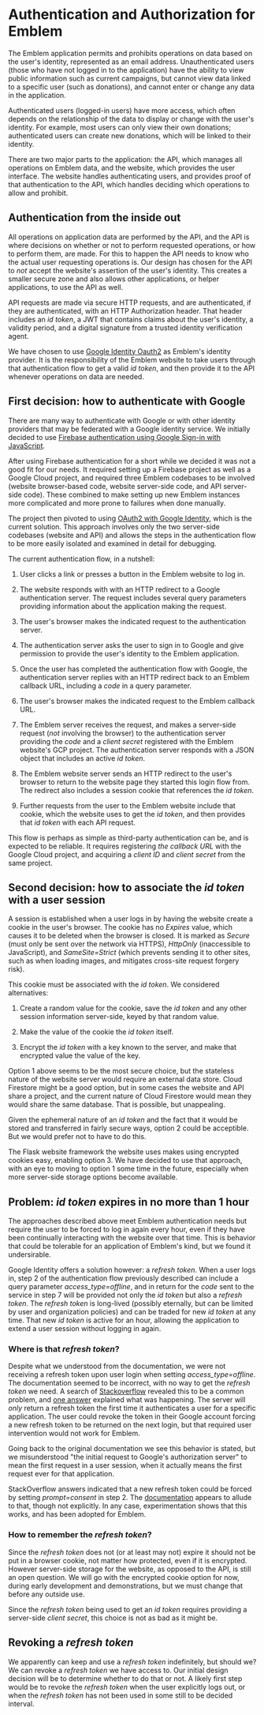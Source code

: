 # Authentication and Authorization for Emblem

The Emblem application permits and prohibits operations on data based
on the user's identity, represented as an email address. Unauthenticated users
(those who have not logged in to the application) have the ability to view
public information such as current campaigns, but cannot view data linked to
a specific user (such as donations), and cannot enter or change any data in
the application.

Authenticated users (logged-in users) have more access, which often depends on
the relationship of the data to display or change with the user's identity. For
example, most users can only view their own donations; authenticated users can
create new donations, which will be linked to their identity.

There are two major parts to the application: the API, which manages all
operations on Emblem data, and the website, which provides the user interface.
The website handles authenticating users, and provides proof of that
authentication to the API, which handles deciding which operations to allow
and prohibit.

## Authentication from the inside out

All operations on application data are performed by the API, and the API
is where decisions on whether or not to perform requested operations, or how
to perform them, are made. For this to happen the API needs to know who the
actual user requesting operations is. Our design has chosen for the API to *not* accept
the website's assertion of the user's identity. This creates a smaller secure
zone and also allows other applications, or helper applications, to use the
API as well.

API requests are made via secure HTTP requests, and are authenticated, if they
are authenticated, with an HTTP Authorization header. That header includes
an *id token*, a JWT that contains claims about the user's identity, a validity
period, and a digital signature from a trusted identity verification agent.

We have chosen to use [Google Identity Oauth2](https://developers.google.com/identity/protocols/oauth2/web-server)
as Emblem's identity provider. It is the responsibility of the Emblem website
to take users through that authentication flow to get a valid _id token_,
and then provide it to the API whenever operations on data are needed.

## First decision: how to authenticate with Google

There are many way to authenticate with Google or with other identity providers
that may be federated with a Google identity service. We initially decided to
use [Firebase authentication using Google Sign-in with
JavaScript](https://firebase.google.com/docs/auth/web/google-signin).

After using Firebase authentication for a short while we decided it was not
a good fit for our needs. It required setting up a Firebase project as well
as a Google Cloud project, and required three Emblem codebases to be involved
(website browser-based code, website server-side code, and API server-side code).
These combined to make setting up new Emblem instances more complicated and
more prone to failures when done manually.

The project then pivoted to using [OAuth2 with Google
Identity](https://developers.google.com/identity/protocols/oauth2/web-server),
which is the current solution. This approach involves only the two server-side
codebases (website and API) and allows the steps in the authentication flow to be
more easily isolated and examined in detail for debugging.

The current authentication flow, in a nutshell:

1. User clicks a link or presses a button in the Emblem website to log in.

1. The website responds with with an HTTP redirect to a Google authentication
server. The request includes several query parameters providing information
about the application making the request.

1. The user's browser makes the indicated request to the authentication server.

1. The authentication server asks the user to sign in to Google and give
permission to provide the user's identity to the Emblem application.

1. Once the user has completed the authentication flow with Google, the
authentication server replies with an HTTP redirect back to an Emblem callback
URL, including a *code* in a query parameter.

1. The user's browser makes the indicated request to the Emblem callback URL.

1. The Emblem server receives the request, and makes a server-side request
(*not* involving the browser) to the authentication server providing the *code*
and a *client secret* registered with the Emblem website's GCP project. The authentication
server responds with a JSON object that includes an active *id token*.

1. The Emblem website server sends an HTTP redirect to the user's browser to
return to the website page they started this login flow from. The redirect
also includes a session cookie that references the *id token*.

1. Further requests from the user to the Emblem website include that cookie,
which the website uses to get the *id token*, and then provides that *id token*
with each API request.

This flow is perhaps as simple as third-party authentication can be, and is
expected to be reliable. It requires registering *the callback URL* with
the Google Cloud project, and acquiring a *client ID* and *client secret* from
the same project.

## Second decision: how to associate the *id token* with a user session

A session is established when a user logs in by having the website create a
cookie in the user's browser. The cookie has no *Expires* value, which causes
it to be deleted when the browser is closed. It is marked as *Secure* (must
only be sent over the network via HTTPS), *HttpOnly* (inaccessible to
JavaScript), and *SameSite=Strict* (which prevents sending it to other sites,
such as when loading images, and mitigates cross-site request forgery
risk).

This cookie must be associated with the *id token*. We considered alternatives:

1. Create a random value for the cookie, save the *id token* and any other
session information server-side, keyed by that random value.

1. Make the value of the cookie the *id token* itself.

1. Encrypt the *id token* with a key known to the server, and make that
encrypted value the value of the key.

Option 1 above seems to be the most secure choice, but the stateless nature of
the website server would require an external data store. Cloud Firestore might
be a good option, but in some cases the website and API share a project, and
the current nature of Cloud Firestore would mean they would share the same
database. That is possible, but unappealing.

Given the ephemeral nature of an *id token* and the fact that it would be
stored and transferred in fairly secure ways, option 2 could be acceptible. But
we would prefer not to have to do this.

The Flask website framework the website uses makes using encrypted cookies
easy, enabling option 3. We have decided to use that approach, with an eye to
moving to option 1 some time in the future, especially when more server-side
storage options become available.

## Problem: *id token* expires in no more than 1 hour

The approaches described above meet Emblem authentication needs but require
the user to be forced to log in again every hour, even if they have been continually
interacting with the website over that time. This is behavior that could be
tolerable for an application of Emblem's kind, but we found it undersirable.

Google Identity offers a solution however: a *refresh token*. When a user
logs in, step 2 of the authentication flow previously described can include
a query parameter *access_type=offline*, and in return for the *code* sent to
the service in step 7 will be provided not only the *id token* but also a
*refresh token*. The *refresh token* is long-lived (possibly eternally, but
can be limited by user and organization policies) and can be traded for new
*id token* at any time. That new *id token* is active for an hour, allowing
the application to extend a user session without logging in again.

### Where is that *refresh token*?

Despite what we understood from the documentation, we were not receiving a refresh token
upon user login when setting *access_type=offline*. The documentation seemed
to be incorrect, with no way to get the *refresh token* we need. A search of
[Stackoverflow](https://stackoverflow.com/) revealed this to be a common
problem, and [one answer](https://stackoverflow.com/questions/10827920/not-receiving-google-oauth-refresh-token)
explained what was happening. The server will *only* return a refresh token the
first time it authenticates a user for a specific application. The user could
revoke the token in their Google account forcing a new refresh token to be
returned on the next login, but that required user intervention would not work for Emblem.

Going back to the original documentation we see this behavior is stated, but we
misunderstood "the initial request to Google's authorization server" to mean
the first request in a user session, when it actually means the first request ever for
that application.

StackOverflow answers indicated that a new refresh token could be forced by
setting *prompt=consent* in step 2. The
[documentation](https://developers.google.com/identity/protocols/oauth2/web-server#httprest_3)
appears to allude to that, though not explicitly. In any case, experimentation
shows that this works, and has been adopted for Emblem.

### How to remember the *refresh token*?

Since the *refresh token* does not (or at least may not) expire it should
not be put in a browser cookie, not matter how protected, even if it is
encrypted. However server-side storage for the website, as opposed to the API,
is still an open question. We will go with the encrypted cookie option for now,
during early development and demonstrations, but we must change that before
any outside use.

Since the *refresh token* being used to get an *id token* requires providing
a server-side *client secret*, this choice is not as bad as it might be.

## Revoking a *refresh token*

We apparently can keep and use a *refresh token* indefinitely, but should we?
We can revoke a *refresh token* we have access to. Our initial design decision
will be to determine whether to do that or not. A likely first step would be
to revoke the *refresh token* when the user explicitly logs out, or when the
*refresh token* has not been used in some still to be decided interval.

